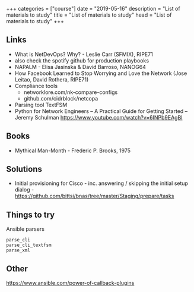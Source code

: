 +++
categories = ["course"]
date = "2019-05-16"
description = "List of materials to study"
title = "List of materials to study"
head = "List of materials to study"
+++

## Links

* What is NetDevOps? Why? - Leslie Carr (SFMIX), RIPE71
* also check the spotify github for production playbooks
* NAPALM - Elisa Jasinska & David Barroso, NANOG64
* How Facebook Learned to Stop Worrying and Love the Network (Jose Leitao, David Rothera, RIPE71)
* Compliance tools
    *  networklore.com/nk-compare-configs
    *  github.com/cidrblock/netcopa
*  Parsing tool TextFSM
* Python for Network Engineers – A Practical Guide for Getting Started – Jeremy Schulman https://www.youtube.com/watch?v=6INPb9EAgBI

## Books

* Mythical Man-Month - Frederic P. Brooks, 1975

## Solutions

* Initial provisioning for Cisco - inc. answering / skipping the initial setup dialog - <https://github.com/bittsi/bnas/tree/master/Staging/prepare/tasks>

## Things to try

Ansible parsers
```
parse_cli
parse_cli_textfsm
parse_xml
```

## Other

<https://www.ansible.com/power-of-callback-plugins>